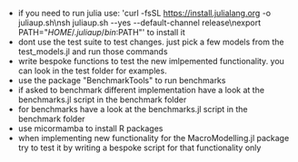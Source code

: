 - if you need to run julia use: 'curl -fsSL https://install.julialang.org -o juliaup.sh\nsh juliaup.sh --yes --default-channel release\nexport PATH="$HOME/.juliaup/bin:$PATH"' to install it
- dont use the test suite to test changes. just pick a few models from the test_models.jl and run those commands
- write bespoke functions to test the new imlpemented functionality. you can look in the test folder for examples.
- use the package "BenchmarkTools" to run benchmarks
- if asked to benchmark different implementation have a look at the benchmarks.jl script in the benchmark folder
- for benchmarks have a look at the benchmarks.jl script in the benchmark folder
- use micormamba to install R packages
- when implementing new functionality for the MacroModelling.jl package try to test it by writing a bespoke script for that functionality only